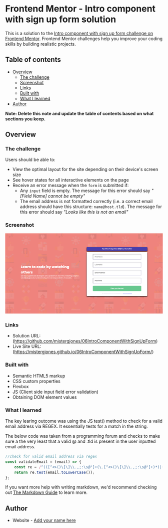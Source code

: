 # Frontend Mentor - Intro component with sign up form solution

This is a solution to the [Intro component with sign up form challenge on Frontend Mentor](https://www.frontendmentor.io/challenges/intro-component-with-signup-form-5cf91bd49edda32581d28fd1). Frontend Mentor challenges help you improve your coding skills by building realistic projects.

## Table of contents

-   [Overview](#overview)
    -   [The challenge](#the-challenge)
    -   [Screenshot](#screenshot)
    -   [Links](#links)
    -   [Built with](#built-with)
    -   [What I learned](#what-i-learned)
-   [Author](#author)

**Note: Delete this note and update the table of contents based on what sections you keep.**

## Overview

### The challenge

Users should be able to:

-   View the optimal layout for the site depending on their device's screen size
-   See hover states for all interactive elements on the page
-   Receive an error message when the `form` is submitted if:
    -   Any `input` field is empty. The message for this error should say _"[Field Name] cannot be empty"_
    -   The email address is not formatted correctly (i.e. a correct email address should have this structure: `name@host.tld`). The message for this error should say _"Looks like this is not an email"_

### Screenshot

![](./screenshot.png)

### Links

-   Solution URL: (https://github.com/mistergjones/06IntroComponentWithSignUpForm)
-   Live Site URL: (https://mistergjones.github.io/06IntroComponentWithSignUpForm/)

### Built with

-   Semantic HTML5 markup
-   CSS custom properties
-   Flexbox
-   JS (Client side input field error validation)
-   Obtaining DOM element values

### What I learned

The key learing outcome was using the JS test() method to check for a valid email address via REGEX. It essentially tests for a match in the string.

The below code was taken from a programming forum and checks to make sure a the very least that a valid @ and .tld is present in the user inputted email address.

```js
//check for valid email address via regex
const validateEmail = (email) => {
    const re = /^(([^<>()\[\]\\.,;:\s@"]+(\.[^<>()\[\]\\.,;:\s@"]+)*)|(".+"))@((\[[0-9]{1,3}\.[0-9]{1,3}\.[0-9]{1,3}\.[0-9]{1,3}\])|(([a-zA-Z\-0-9]+\.)+[a-zA-Z]{2,}))$/;
    return re.test(email.toLowerCase());
};
```

If you want more help with writing markdown, we'd recommend checking out [The Markdown Guide](https://www.markdownguide.org/) to learn more.

## Author

-   Website - [Add your name here](https://www.your-site.com)
